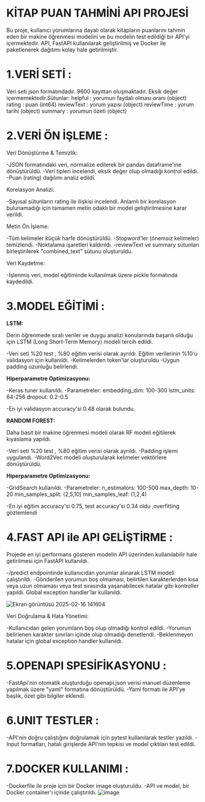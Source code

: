 # **KİTAP PUAN TAHMİNİ API PROJESİ**
Bu proje, kullanıcı yorumlarına dayalı olarak kitapların puanlarını tahmin eden bir makine öğrenmesi modelini ve bu modelin test edildiği bir API'yi içermektedir. API, FastAPI kullanılarak geliştirilmiş ve Docker ile paketlenerek dağıtımı kolay hale getirilmiştir.

# 1.VERİ SETİ :

Veri seti json formatındadır. 9600 kayıttan oluşmaktadır. Eksik değer içermemektedir.Sütunlar:
helpful : yorumun faydalı olması oranı (object)
rating : puan (int64)
reviewText : yorum yazısı (object)
reviewTime : yorum tarihi (object)
summary : yorumun özeti (object)

# 2.VERİ ÖN İŞLEME :

Veri Dönüştürme & Temizlik:

-JSON formatındaki veri, normalize edilerek bir pandas dataframe'ine dönüştürüldü.
-Veri tipleri incelendi, eksik değer olup olmadığı kontrol edildi.
-Puan (rating) dağılımı analiz edildi.

Korelasyon Analizi:

-Sayısal sütunların rating ile ilişkisi incelendi. Anlamlı bir korelasyon bulunamadığı için tamamen metin odaklı bir model geliştirilmesine karar verildi.

Metin Ön İşleme:

-Tüm kelimeler küçük harfe dönüştürüldü.
-Stopword'ler (önemsiz kelimeler) temizlendi.
-Noktalama işaretleri kaldırıldı.
-reviewText ve summary sütunları birleştirilerek "combined_text" sütunu oluşturuldu.

Veri Kaydetme:

-İşlenmiş veri, model eğitiminde kullanılmak üzere pickle formatında kaydedildi.

# 3.MODEL EĞİTİMİ :

**LSTM:**

Derin öğrenmede sıralı veriler ve duygu analizi konularında başarılı olduğu için LSTM (Long Short-Term Memory) modeli tercih edildi.

-Veri seti %20 test , %80 eğitim verisi olarak ayrıldı. Eğitim verilerinin %10'u validasyon için kullanıldı.
-Kelimelerden token'lar oluşturuldu
 -Uygun padding uzunluğu belirlendi.

**Hiperparametre Optimizasyonu:**
 
-Keras tuner kullanıldı.
-Parametreler:
 embedding_dim: 100-300 
 lstm_units: 64-256 
 dropout: 0.2-0.5 

-En iyi validasyon accuracy'si 0.48 olarak bulundu.

**RANDOM FOREST:**

Daha basit bir makine öğrenmesi modeli olarak RF modeli eğitilerek kıyaslama yapıldı.

-Veri seti %20 test , %80 eğitim verisi olarak ayrıldı.
-Padding işlemi uygulandı.
-Word2Vec modeli oluşturularak kelimeler vektörlere dönüştürüldü.

**Hiperparametre Optimizasyonu:**

-GridSearch kullanıldı.
-Parametreler:
n_estimators: 100-500 
max_depth: 10-20 
min_samples_split: (2,5,10) 
min_samples_leaf: (1,2,4) 

-En iyi eğitim accuracy'si 0.75, test accuracy'si 0.34 oldu ,overfitting gözlemlendi

# 4.FAST API ile API GELİŞTİRME :

Projede en iyi performans gösteren modelin API üzerinden kullanılabilir hale getirilmesi için FastAPI kullanıldı.

-/predict endpointinde kullanıcıdan yorumlar alınarak LSTM modeli çalıştırıldı.
-Gönderilen yorumun boş olmaması, belirtilen karakterlerden kısa veya uzun olmaması veya test sırasında yaşanabilecek hatalar gibi kontroller yapıldı. Global exception handler'lar kullanıldı.

![Ekran görüntüsü 2025-02-16 141604](https://github.com/user-attachments/assets/3c98226f-5f60-4a85-8319-7216612c19a5)

Veri Doğrulama & Hata Yönetimi:

-Kullanıcıdan gelen yorumların boş olup olmadığı kontrol edildi.
-Yorumun belirlenen karakter sınırları içinde olup olmadığı denetlendi.
-Beklenmeyen hatalar için global exception handler kullanıldı.

# 5.OPENAPI SPESİFİKASYONU :

-FastApi'nin otomatik oluşturduğu openapi.json verisi manuel düzenleme yapılmak üzere "yaml" formatına dönüştürüldü. 
-Yaml formatı ile API'ye başlık, özet gibi bilgiler eklendi.

# 6.UNIT TESTLER :

-API'nin doğru çalıştığını doğrulamak için pytest kullanılarak testler yazıldı.
-Input formatları, hatalı girişlerde API'nin tepkisi ve model çıktıları test edildi.

# 7.DOCKER KULLANIMI :

-Dockerfile ile proje için bir Docker image oluşturuldu.
-API ve model, bir Docker container'ı içinde çalıştırıldı.
![image](https://github.com/user-attachments/assets/33cdba9a-8938-45f3-89f3-bf59a9d861ee)


